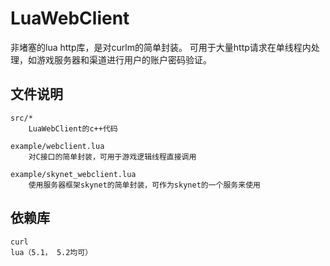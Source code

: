 # LuaWebClient #

非堵塞的lua http库，是对curlm的简单封装。
可用于大量http请求在单线程内处理，如游戏服务器和渠道进行用户的账户密码验证。

## 文件说明 ##

    src/* 
        LuaWebClient的c++代码

    example/webclient.lua 
        对C接口的简单封装，可用于游戏逻辑线程直接调用

    example/skynet_webclient.lua 
        使用服务器框架skynet的简单封装，可作为skynet的一个服务来使用

## 依赖库 ##
    
    curl
    lua（5.1， 5.2均可）

